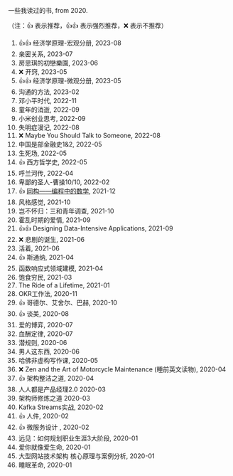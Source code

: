 一些我读过的书, from 2020.

（注：:+1: 表示推荐，:+1::+1: 表示强烈推荐，:x: 表示不推荐）

1. :+1::+1: 经济学原理-宏观分册, 2023-08
1. 亲密关系, 2023-07
1. 房思琪的初戀樂園, 2023-06
1. :x: 开窍, 2023-05
1. :+1::+1: 经济学原理-微观分册, 2023-05
1. 沟通的方法, 2023-02
1. 邓小平时代, 2022-11
1. 童年的消逝, 2022-09
1. 小米创业思考, 2022-09
1. 失明症漫记, 2022-08
1. :x: Maybe You Should Talk to Someone, 2022-08
1. 中国是部金融史1&2, 2022-05
1. 生死场, 2022-05
1. :+1: 西方哲学史, 2022-05
1. 呼兰河传, 2022-04
1. 卑鄙的圣人-曹操10/10, 2022-02
1. :+1: [同构——编程中的数学](https://github.com/liuxinyu95/unplugged), 2021-12
1. 风格感觉, 2021-10
1. 岂不怀归：三和青年调查, 2021-10
1. 霍乱时期的爱情, 2021-09
1. :+1::+1: Designing Data-Intensive Applications, 2021-09
1. :x: 悲剧的诞生, 2021-06
1. 活着, 2021-06
1. :+1: 斯通纳, 2021-04
1. 函数响应式领域建模, 2021-04
1. 饱食穷民, 2021-03
1. The Ride of a Lifetime, 2021-01
1. OKR工作法, 2020-11
1. :+1: 哥德尔、艾舍尔、巴赫, 2020-10
1. :+1: 谈美, 2020-08
1. 爱的博弈, 2020-07
1. 血酬定律, 2020-07
1. 潜规则, 2020-06
1. 男人这东西, 2020-06
1. 哈佛非虚构写作课, 2020-05
1. :x: Zen and the Art of Motorcycle Maintenance (睡前英文读物), 2020-04
1. :+1: 架构整洁之道, 2020-04
1. 人人都是产品经理2.0 2020-03
1. 架构师修炼之道 2020-03
1. Kafka Streams实战, 2020-02
1. :+1: 人件, 2020-02
1. :+1: 微服务设计 , 2020-02
1. 远见：如何规划职业生涯3大阶段, 2020-01
1. 爱你就像爱生命, 2020-01
1. 大型网站技术架构 核心原理与案例分析, 2020-01
1. 睡眠革命, 2020-01

